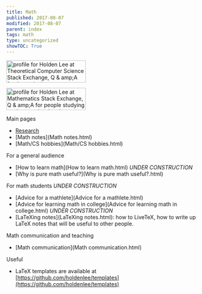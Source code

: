 ```yaml
---
title: Math
published: 2017-08-07
modified: 2017-08-07
parent: index
tags: math
type: uncategorized
showTOC: True
---
```




<a href="http://cstheory.stackexchange.com/users/20907/holden-lee">


<img src="http://cstheory.stackexchange.com/users/flair/20907.png" width="208" height="58" alt="profile for Holden Lee at Theoretical Computer Science Stack Exchange, Q
&
amp;A for theoretical computer scientists and researchers in related fields" title="profile for Holden Lee at Theoretical Computer Science Stack Exchange, Q
&
amp;A for theoretical computer scientists and researchers in related fields
">


</a>
 
<a href="http://math.stackexchange.com/users/118235/holden-lee
">


<img src="http://math.stackexchange.com/users/flair/118235.png" width="208" height="58" alt="profile for Holden Lee at Mathematics Stack Exchange, Q
&
amp;A for people studying math at any level and professionals in related fields" title="profile for Holden Lee at Mathematics Stack Exchange, Q
&
amp;A for people studying math at any level and professionals in related fields
">


</a>


Main pages

+ [Research](Research.html)
+ [Math notes](Math notes.html)
+ [Math/CS hobbies](Math/CS hobbies.html)

For a general audience

+ [How to learn math](How to learn math.html) *UNDER CONSTRUCTION*
+ [Why is pure math useful?](Why is pure math useful?.html)

For math students *UNDER CONSTRUCTION*

+ [Advice for a mathlete](Advice for a mathlete.html)
+ [Advice for learning math in college](Advice for learning math in college.html) *UNDER CONSTRUCTION*
+ [LaTeXing notes](LaTeXing notes.html): how to LiveTeX, how to write up LaTeX notes that will be useful to other people.

Math communication and teaching

+ [Math communication](Math communication.html)

Useful

+ LaTeX templates are available at [https://github.com/holdenlee/templates](https://github.com/holdenlee/templates)


